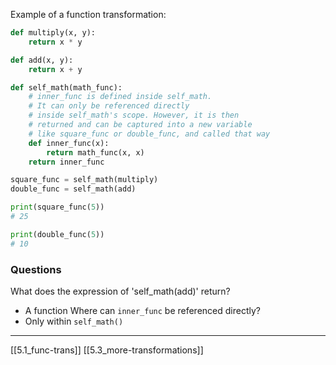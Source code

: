 Example of a function transformation:

``` python
def multiply(x, y):
    return x * y

def add(x, y):
    return x + y

def self_math(math_func):
    # inner_func is defined inside self_math.
    # It can only be referenced directly
    # inside self_math's scope. However, it is then
    # returned and can be captured into a new variable
    # like square_func or double_func, and called that way
    def inner_func(x):
        return math_func(x, x)
    return inner_func

square_func = self_math(multiply)
double_func = self_math(add)

print(square_func(5))
# 25

print(double_func(5))
# 10
```

### Questions
What does the expression of 'self_math(add)' return? 
- A function
Where can `inner_func` be referenced directly?
- Only within `self_math()`

---
[[5.1_func-trans]]
[[5.3_more-transformations]]